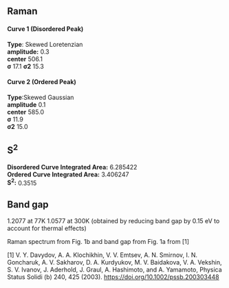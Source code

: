 ## Raman

#### Curve 1 (Disordered Peak)
**Type**: Skewed Loretenzian\
**amplitude:** 0.3\
**center** 506.1\
**σ** 17.1
**σ2** 15.3


#### Curve 2 (Ordered Peak)
**Type**:Skewed Gaussian\
**amplitude** 0.1\
**center** 585.0\
**σ** 11.9\
**σ2** 15.0


## S<sup>2</sup>
**Disordered Curve Integrated Area:** 6.285422\
**Ordered Curve Integrated Area:** 3.406247\
**S<sup>2</sup>:** 0.3515

## Band gap
1.2077 at 77K
1.0577 at 300K (obtained by reducing band gap by 0.15 eV to account for thermal effects)


Raman spectrum from Fig. 1b and band gap from Fig. 1a from [1]


[1] V. Y. Davydov, A. A. Klochikhin, V. V. Emtsev, A. N. Smirnov, I. N. Goncharuk, A. V. Sakharov, D. A. Kurdyukov, M. V. Baidakova, V. A. Vekshin, S. V. Ivanov, J. Aderhold, J. Graul, A. Hashimoto, and A. Yamamoto, Physica Status Solidi (b) 240, 425 (2003).
https://doi.org/10.1002/pssb.200303448

